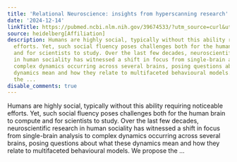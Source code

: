 ```yaml
---
title: 'Relational Neuroscience: insights from hyperscanning research'
date: '2024-12-14'
linkTitle: https://pubmed.ncbi.nlm.nih.gov/39674533/?utm_source=curl&utm_medium=rss&utm_campaign=pubmed-2&utm_content=1FakS-2QOkCT8HsMOQP1bCRQ4YzyumYOmxmF0moLsQ3dFB1E9V&fc=20220326224207&ff=20241215171557&v=2.18.0.post9+e462414
source: heidelberg[Affiliation]
description: Humans are highly social, typically without this ability requiring noticeable
  efforts. Yet, such social fluency poses challenges both for the human brain to compute
  and for scientists to study. Over the last few decades, neuroscientific research
  in human sociality has witnessed a shift in focus from single-brain analysis to
  complex dynamics occurring across several brains, posing questions about what these
  dynamics mean and how they relate to multifaceted behavioural models. We propose
  the ...
disable_comments: true
---
```

Humans are highly social, typically without this ability requiring noticeable efforts. Yet, such social fluency poses challenges both for the human brain to compute and for scientists to study. Over the last few decades, neuroscientific research in human sociality has witnessed a shift in focus from single-brain analysis to complex dynamics occurring across several brains, posing questions about what these dynamics mean and how they relate to multifaceted behavioural models. We propose the ...